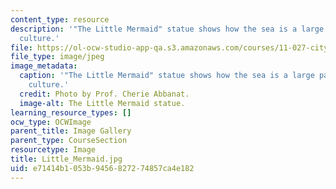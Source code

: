 ```yaml
---
content_type: resource
description: '"The Little Mermaid" statue shows how the sea is a large part of Danish
  culture.'
file: https://ol-ocw-studio-app-qa.s3.amazonaws.com/courses/11-027-city-to-city-comparing-researching-and-writing-about-cities-spring-2006/e71414b1053b9456827274857ca4e182_Little_Mermaid.jpg
file_type: image/jpeg
image_metadata:
  caption: '"The Little Mermaid" statue shows how the sea is a large part of Danish
    culture.'
  credit: Photo by Prof. Cherie Abbanat.
  image-alt: The Little Mermaid statue.
learning_resource_types: []
ocw_type: OCWImage
parent_title: Image Gallery
parent_type: CourseSection
resourcetype: Image
title: Little_Mermaid.jpg
uid: e71414b1-053b-9456-8272-74857ca4e182
---
```

